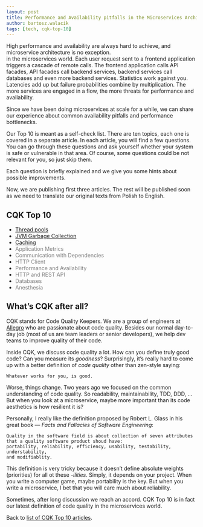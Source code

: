 ```yaml
---
layout: post
title: Performance and Availability pitfalls in the Microservices Architecture — CQK Top 10
author: bartosz.walacik
tags: [tech, cqk-top-10]
---
```


High performance and availability are always hard to achieve,
and microservice architecture is no exception. <br/>
in the microservices world.
Each user request sent to a frontend application triggers a cascade
of remote calls.
The frontend application calls API facades, API facades call backend services,
backend services call databases and even more backend services.
Statistics work against you. Latencies add up but failure probabilities combine
by multiplication.
The more services are engaged in a flow, the more threats for performance and availability.

Since we have been doing microservices at scale for a while, we can share
our experience about common availability pitfalls and performance bottlenecks.

Our Top 10 is meant as a self-check list.
There are ten topics, each one is covered in a separate article. 
In each article, you will find a few questions. 
You can go through these questions and ask yourself whether your system is safe or vulnerable
in that area. Of course, some questions could be not relevant for you, so just skip them.

Each question is briefly explained and we give you some hints about possible improvements.

Now, we are publishing first three articles. The rest will be published soon as we need to
translate our original texts from Polish to English.

<h2 id="cqk-top-10">CQK Top 10</h2>
 
 * [Thread pools](/2016/09/CQK-TOP-10-threadpools.html)
 * [JVM Garbage Collection](/2016/09/CQK-TOP-10-gc.html)
 * [Caching](/2016/09/CQK-TOP-10-cache.html)
 * <font color="gray">Application Metrics</font>
 * <font color="gray">Communication with Dependencies</font>
 * <font color="gray">HTTP Client</font>
 * <font color="gray">Performance and Availability</font>
 * <font color="gray">HTTP and REST API</font>
 * <font color="gray">Databases</font>
 * <font color="gray">Anesthesia</font>

## What’s CQK after all?

CQK stands for Code Quality Keepers.
We are a group of engineers at [Allegro](http://allegro.pl/) who are passionate about code quality.
Besides our normal day-to-day job (most of us are team leaders or senior developers),
we help dev teams to improve quality of their code. 

Inside CQK, we discuss code quality a lot. 
How can you define truly good code? Can you measure its *goodness*?
Surprisingly, it’s really hard to come up with a better definition 
of *code quality* other than zen-style saying:

    Whatever works for you, is good.
    
Worse, things change. Two years ago we focused on 
the common understanding of code quality.
So readability, maintainability, TDD, DDD, &hellip;
But when you look at a microservice,
maybe more important than its code aesthetics is how resilient it is?  

Personally, I really like the definition proposed by Robert L. Glass
in his great book &mdash; *Facts and Fallacies of Software Engineering*:

    Quality in the software field is about collection of seven attributes
    that a quality software product shoud have:
    portability, reliability, efficiency, usability, testability, understability,
    and modifiablity.
    
This definition is very tricky because it doesn’t define absolute weights (priorities)
for all ot these *-ilities*. Simply, it depends on your project.
When you write a computer game, maybe portability is the key.
But when you write a microservice,
I bet that you will care much about reliability.

Sometimes, after long discussion we reach an accord.
CQK Top 10 is in fact our latest definition of code quality in the microservices world.
  
Back to [list of CQK Top 10 articles](#cqk-top-10). 
  
